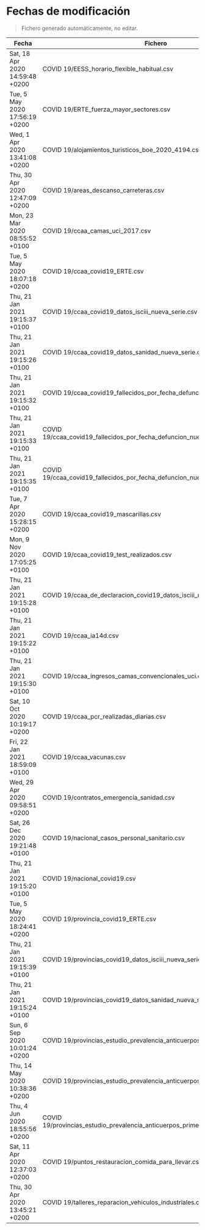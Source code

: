 # Fechas de modificación

> Fichero generado automáticamente, no editar.

| Fecha                           | Fichero                  |
|---------------------------------|--------------------------|
| Sat, 18 Apr 2020 14:59:48 +0200  | COVID 19/EESS_horario_flexible_habitual.csv |
| Tue, 5 May 2020 17:56:19 +0200  | COVID 19/ERTE_fuerza_mayor_sectores.csv |
| Wed, 1 Apr 2020 13:41:08 +0200  | COVID 19/alojamientos_turisticos_boe_2020_4194.csv |
| Thu, 30 Apr 2020 12:47:09 +0200  | COVID 19/areas_descanso_carreteras.csv |
| Mon, 23 Mar 2020 08:55:52 +0100  | COVID 19/ccaa_camas_uci_2017.csv |
| Tue, 5 May 2020 18:07:18 +0200  | COVID 19/ccaa_covid19_ERTE.csv |
| Thu, 21 Jan 2021 19:15:37 +0100  | COVID 19/ccaa_covid19_datos_isciii_nueva_serie.csv |
| Thu, 21 Jan 2021 19:15:26 +0100  | COVID 19/ccaa_covid19_datos_sanidad_nueva_serie.csv |
| Thu, 21 Jan 2021 19:15:32 +0100  | COVID 19/ccaa_covid19_fallecidos_por_fecha_defuncion_nueva_serie.csv |
| Thu, 21 Jan 2021 19:15:33 +0100  | COVID 19/ccaa_covid19_fallecidos_por_fecha_defuncion_nueva_serie_long.csv |
| Thu, 21 Jan 2021 19:15:35 +0100  | COVID 19/ccaa_covid19_fallecidos_por_fecha_defuncion_nueva_serie_original.csv |
| Tue, 7 Apr 2020 15:28:15 +0200  | COVID 19/ccaa_covid19_mascarillas.csv |
| Mon, 9 Nov 2020 17:05:25 +0100  | COVID 19/ccaa_covid19_test_realizados.csv |
| Thu, 21 Jan 2021 19:15:28 +0100  | COVID 19/ccaa_de_declaracion_covid19_datos_isciii_nueva_serie.csv |
| Thu, 21 Jan 2021 19:15:22 +0100  | COVID 19/ccaa_ia14d.csv |
| Thu, 21 Jan 2021 19:15:30 +0100  | COVID 19/ccaa_ingresos_camas_convencionales_uci.csv |
| Sat, 10 Oct 2020 10:19:17 +0200  | COVID 19/ccaa_pcr_realizadas_diarias.csv |
| Fri, 22 Jan 2021 18:59:09 +0100  | COVID 19/ccaa_vacunas.csv |
| Wed, 29 Apr 2020 09:58:51 +0200  | COVID 19/contratos_emergencia_sanidad.csv |
| Sat, 26 Dec 2020 19:21:48 +0100  | COVID 19/nacional_casos_personal_sanitario.csv |
| Thu, 21 Jan 2021 19:15:20 +0100  | COVID 19/nacional_covid19.csv |
| Tue, 5 May 2020 18:24:41 +0200  | COVID 19/provincia_covid19_ERTE.csv |
| Thu, 21 Jan 2021 19:15:39 +0100  | COVID 19/provincias_covid19_datos_isciii_nueva_serie.csv |
| Thu, 21 Jan 2021 19:15:24 +0100  | COVID 19/provincias_covid19_datos_sanidad_nueva_serie.csv |
| Sun, 6 Sep 2020 10:01:24 +0200  | COVID 19/provincias_estudio_prevalencia_anticuerpos_final.csv |
| Thu, 14 May 2020 10:38:36 +0200  | COVID 19/provincias_estudio_prevalencia_anticuerpos_primera_ronda.csv |
| Thu, 4 Jun 2020 18:55:56 +0200  | COVID 19/provincias_estudio_prevalencia_anticuerpos_primera_y_segunda_ronda.csv |
| Sat, 11 Apr 2020 12:37:03 +0200  | COVID 19/puntos_restauracion_comida_para_llevar.csv |
| Thu, 30 Apr 2020 13:45:21 +0200  | COVID 19/talleres_reparacion_vehiculos_industriales.csv |
